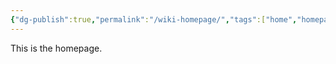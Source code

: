 ```yaml
---
{"dg-publish":true,"permalink":"/wiki-homepage/","tags":["home","homepage","Home","Homepage","gardenEntry"]}
---
```


This is the homepage.
